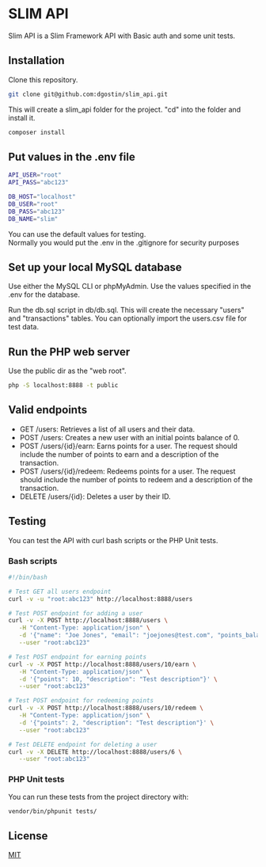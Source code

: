 # SLIM API
Slim API is a Slim Framework API with Basic auth and some unit tests.

## Installation
Clone this repository.

```bash
git clone git@github.com:dgostin/slim_api.git
```
This will create a slim_api folder for the project. "cd" into the folder and install it.

```bash
composer install
```

## Put values in the .env file
```bash
API_USER="root"
API_PASS="abc123"

DB_HOST="localhost"
DB_USER="root"
DB_PASS="abc123"
DB_NAME="slim"
```
You can use the default values for testing.  
Normally you would put the .env in the .gitignore for security purposes

## Set up your local MySQL database

Use either the MySQL CLI or phpMyAdmin.  Use the values specified in the .env for the database.

Run the db.sql script in db/db.sql.  This will create the necessary "users" and "transactions" tables.
You can optionally import the users.csv file for test data.


## Run the PHP web server
Use the public dir as the "web root".

```bash
php -S localhost:8888 -t public
```

## Valid endpoints
* GET /users: Retrieves a list of all users and their data.
* POST /users: Creates a new user with an initial points balance of 0.
* POST /users/{id}/earn: Earns points for a user. The request should include the number of points to earn and a description of the transaction.
* POST /users/{id}/redeem: Redeems points for a user. The request should include the number of points to redeem and a description of the transaction.
* DELETE /users/{id}: Deletes a user by their ID.


## Testing
You can test the API with curl bash scripts or the PHP Unit tests.

### Bash scripts
```bash
#!/bin/bash

# Test GET all users endpoint
curl -v -u "root:abc123" http://localhost:8888/users

# Test POST endpoint for adding a user
curl -v -X POST http://localhost:8888/users \
   -H "Content-Type: application/json" \
   -d '{"name": "Joe Jones", "email": "joejones@test.com", "points_balance": 0}' \
   --user "root:abc123"

# Test POST endpoint for earning points
curl -v -X POST http://localhost:8888/users/10/earn \
   -H "Content-Type: application/json" \
   -d '{"points": 10, "description": "Test description"}' \
   --user "root:abc123"

# Test POST endpoint for redeeming points
curl -v -X POST http://localhost:8888/users/10/redeem \
   -H "Content-Type: application/json" \
   -d '{"points": 2, "description": "Test description"}' \
   --user "root:abc123"

# Test DELETE endpoint for deleting a user
curl -v -X DELETE http://localhost:8888/users/6 \
   --user "root:abc123"
```

### PHP Unit tests
You can run these tests from the project directory with:

```bash
vendor/bin/phpunit tests/
```

## License

[MIT](https://choosealicense.com/licenses/mit/)